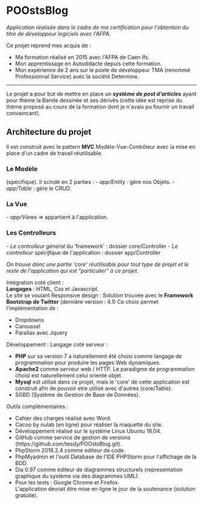 # POOstsBlog

<em>Application réalisée dans le cadre de ma certification pour l'obtention du titre de développeur logiciels avec l'AFPA.</em> 

Ce projet reprend mes acquis de :<br> 
- Ma formation réalisé en 2015 avec l'AFPA de Caen Ifs.<br>
- Mon apprentissage en Autodidacte depuis cette formation.<br>
- Mon expérience de 2 ans sur le poste de développeur TMA (renommé Professionnal Service) avec la société Determine. 
<hr>
Le projet a pour but de mettre en place un <strong><em>système de post d'articles</em></strong> ayant pour thème la Bande dessinée et ses dérivés (cette idée est reprise du thème proposé au cours de la formation dont je n'avais pu fournir un travail convaincant).<br>

<h2>Architecture du projet</h2>

Il est construit avec le pattern <strong>MVC</strong> Modèle-Vue-Contrôleur avec la mise en place d'un cadre de travail réutilisable.<br>

<h3>Le Modèle</h3> (spécifique).
Il scindé en 2 parties : 
- <em>app/Entity</em> : gère nos Objets.
- <em>app/Table</em> : gère le CRUD.

<h3>La Vue</h3>
- <em>app/Views</em> => appartient à l'application.

<h3>Les Controlleurs</h3> 
- <em>Le controlleur général</em> du 'framework' : dossier core/Controller
- <em>Le controlleur spécifique</em> de l'application : dossier app/Controller

<em>On trouve donc une partie 'core' réutilisable pour tout type de projet et le reste de l'application qui est "particulier" 
à ce projet.</em>

Intégration coté client :<br>
<strong>Langages</strong> : HTML, Css et Javascript.<br>
Le site se voulant Responsive design : 
Solution trouvée avec le <strong>Framework Bootstrap de Twitter</strong> (dernière version : 4.1) 
Ce choix permet l'implémentation de : 
- Dropdowns 
- Caroussel 
- Parallax 
avec Jquery 

Développement : 
Langage coté serveur : 
<ul>
<li><strong>PHP</strong> sur sa version 7 a naturellement été choisi comme langage de programmation pour produire les pages Web dynamiques.</li>
<li><strong>Apache2</strong> comme serveur web / HTTP. Le paradigme de programmation choisi est naturellement celui orienté objet.</li>
<li><strong>Mysql</strong> est utilisé dans ce projet, mais le 'core' de cette application est construit afin de pouvoir etre utilisé avec d'autres (core/Table).</li>
<li>SGBD (Système de Gestion de Base de Données).</li>
</ul>

Outils complémentaires :
<ul>
<li>Cahier des charges réalisé avec Word.<br>
<li>Cacoo by nulab (en ligne) pour réaliser la maquette du site.<br>
<li>Développement réalisé sur le système Linux Ubuntu 18.04.<br>
<li>GitHub comme service de gestion de versions (https://github.com/tesdy/POOstsBlog.git).<br> 
<li>PhpStorm 2018.2.4 comme editeur de code.</li>
<li>PhpMyadmin et l'outil Database de l'IDE PHPStorm pour l'affichage de la BDD.</li>
<li>Dia 0.97 comme éditeur de diagrammes structurels (representation graphique du système via des diagrammes UML).</li>
<li>Pour les tests : Google Chrome et Firefox.</li> 
L'application devrait être mise en ligne le jour de la soutenance (solution gratuite).
</ul>






